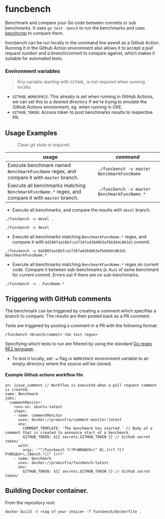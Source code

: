 # funcbench

Benchmark and compare your Go code between commits or sub benchmarks. It uses `go test -bench` to run the benchmarks and uses [benchcmp](https://godoc.org/golang.org/x/tools/cmd/benchcmp) to compare them.

funcbench can be run locally in the command line aswell as a Github Action. Running it in the Github Action environment also allows it to accept *a pull request number* and *a branch/commit* to compare against, which makes it suitable for automated tests.

### Environment variables
> Any variable starting with `GITHUB_` is not required when running locally.
- `GITHUB_WORKSPACE`: This already is set when running in GitHub Actions, we can set this to a desired directory if we're trying to emulate the Github Actions environment, eg. when running in GKE.
- `GITHUB_TOKEN`: Access token to post benchmarks results to respective PR.

## Usage Examples
> Clean git state is required.

|usage|command|
|--|--|
|Execute benchmark named `BenchmarkFuncName` regex, and compare it with `master` branch. | ``` ./funcbench -v master BenchmarkFuncName ``` |
|Execute all benchmarks matching `BenchmarkFuncName.*` regex, and compare it with `master` branch.|```./funcbench -v master BenchmarkFuncName.*```|

* Execute all benchmarks, and compare the results with `devel` branch.

```
./funcbench -v devel .
```
```
./funcbench -v devel
```

* Execute all benchmarks matching `BenchmarkFuncName.*` regex, and compare it with `6d280faa16bfca1f26fa426d863afbb564c063d1` commit.

```
./funcbench -v 6d280faa16bfca1f26fa426d863afbb564c063d1 BenchmarkFuncName.*
```

* Execute all benchmarks matching `BenchmarkFuncName.*` regex on current code. Compare it between sub-benchmarks (`b.Run`) of same benchmark for current commit. Errors out if there are no sub-benchmarks.

```
./funcbench -v . FuncName.*
```

## Triggering with GitHub comments
The benchmark can be triggered by creating a comment which specifies a branch to compare. The results are then posted back as a PR comment.

Tests are triggered by posting a comment in a PR with the following format:

`/funcbench <branch/commit> <Go test regex>`

Specifying which tests to run are filtered by using the standard [Go regex RE2 language](https://github.com/google/re2/wiki/Syntax).

* To test it locally, set `-w` flag or `WORKSPACE` environment variable to an empty directory where the source will be cloned.

#### Example Github actions workflow file

```
on: issue_comment // Workflow is executed when a pull request comment is created.
name: Benchmark
jobs:
  commentMonitor:
    runs-on: ubuntu-latest
    steps:
    - name: commentMonitor
      uses: docker://prominfra/comment-monitor:latest
      env:
        COMMENT_TEMPLATE: 'The benchmark has started.' // Body of a comment that is created to announce start of a benchmark.
        GITHUB_TOKEN: ${{ secrets.GITHUB_TOKEN }} // Github secret token/
      with:
        args: '"^/funcbench ?(?P<BRANCH>[^ B\.]+)? ?(?P<REGEX>\.|Bench.*|[^ ]+)?'
    - name: benchmark
      uses: docker://prominfra/funcbench:latest
      env:
        GITHUB_TOKEN: ${{ secrets.GITHUB_TOKEN }} // Github secret token/
```

## Building Docker container.

From the repository root:

`docker build -t <tag of your choice> -f funcbench/Dockerfile .`
